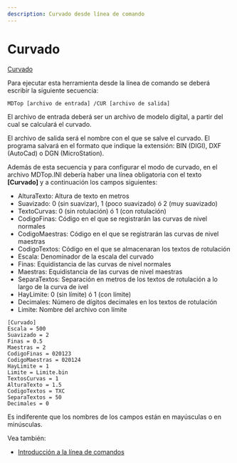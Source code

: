 ```yaml
---
description: Curvado desde línea de comando
---
```


# Curvado

[Curvado](/mdtopx/desde-linea-de-comando/linea-de-comando-curvado.md)

Para ejecutar esta herramienta desde la línea de comando se deberá escribir la siguiente secuencia:

```
MDTop [archivo de entrada] /CUR [archivo de salida]
```

El archivo de entrada deberá ser un archivo de modelo digital, a partir del cual se calculará el curvado.

El archivo de salida será el nombre con el que se salve el curvado. El programa salvará en el formato que indique la extensión: BIN (DIGI), DXF (AutoCad) o DGN (MicroStation).

Además de esta secuencia y para configurar el modo de curvado, en el archivo MDTop.INI debería haber una línea obligatoria con el texto **\[Curvado]** y a continuación los campos siguientes:

* AlturaTexto: Altura de texto en metros
* Suavizado: 0 (sin suavizar), 1 (poco suavizado) ó 2 (muy suavizado)
* TextoCurvas: 0 (sin rotulación) ó 1 (con rotulación)
* CodigoFinas: Código en el que se registrarán las curvas de nivel normales
* CodigoMaestras: Código en el que se registrarán las curvas de nivel maestras
* CodigoTextos: Código en el que se almacenaran los textos de rotulación
* Escala: Denominador de la escala del curvado
* Finas: Equidistancia de las curvas de nivel normales
* Maestras: Equidistancia de las curvas de nivel maestras
* SeparaTextos: Separación en metros de los textos de rotulación a lo largo de la curva de ivel
* HayLimite: 0 (sin límite) ó 1 (con límite)
* Decimales: Número de dígitos decimales en los textos de rotulación
* Limite: Nombre del archivo con límite

```
[Curvado]
Escala = 500
Suavizado = 2
Finas = 0.5
Maestras = 2
CodigoFinas = 020123
CodigoMaestras = 020124
HayLimite = 1
Limite = Limite.bin
TextosCurvas = 1
AlturaTexto = 1.5
CodigoTextos = TXC
SeparaTextos = 50
Decimales = 0
```

Es indiferente que los nombres de los campos están en mayúsculas o en minúsculas.

Vea también:

* [Introducción a la línea de comandos](./)
